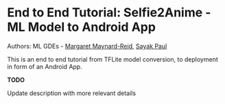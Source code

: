 # End to End Tutorial: Selfie2Anime - ML Model to Android App

Authors: ML GDEs - [Margaret Maynard-Reid](https://twitter.com/margaretmz), [Sayak Paul](https://twitter.com/RisingSayak)

This is an end to end tutorial from TFLite model conversion, to deployment in form of an Android App.

**TODO**

Update description with more relevant details

